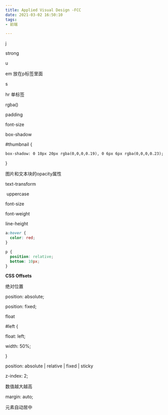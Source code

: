 ```yaml
---
title: Applied Visual Design -FCC
date: 2021-03-02 16:50:10
tags:
- 前端

---
```


j

strong

u

em 放在p标签里面

s

hr 单标签

rgba()

padding

font-size



box-shadow

 \#thumbnail {

 	box-shadow: 0 10px 20px rgba(0,0,0,0.19), 0 6px 6px rgba(0,0,0,0.23);

 }

图片和文本块的opacity属性

text-transform

​	uppercase

font-size

font-weight

line-height



```css
a:hover {
  color: red;
}
```



```css
p {
  position: relative;
  bottom: 10px;
}
```



**CSS Offsets**

绝对位置

position: absolute;

position: fixed;



float

  \#left {

   float: left;

   width: 50%;

  }

position: absolute | relative | fixed | sticky

  z-index: 2;

数值越大越高



  margin: auto;

元素自动居中





